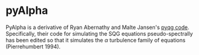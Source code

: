 # pyAlpha
 PyAlpha is a derivative of Ryan Abernathy and Malte Jansen's [pyqg code](https://github.com/pyqg/pyqg). Specifically, their code for simulating the SQG equations pseudo-spectrally has been edited so that it simulates the $\alpha$ turbulence family of equations (Pierrehumbert 1994).
